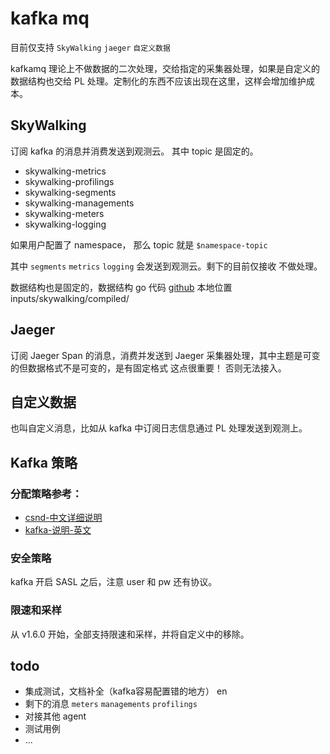 # kafka mq

目前仅支持 `SkyWalking` `jaeger` `自定义数据`

kafkamq 理论上不做数据的二次处理，交给指定的采集器处理，如果是自定义的数据结构也交给 PL 处理。定制化的东西不应该出现在这里，这样会增加维护成本。

## SkyWalking
订阅 kafka 的消息并消费发送到观测云。 其中 topic 是固定的。

- skywalking-metrics
- skywalking-profilings 
- skywalking-segments
- skywalking-managements
- skywalking-meters
- skywalking-logging

如果用户配置了 namespace， 那么 topic 就是 `$namespace-topic`

其中 `segments` `metrics` `logging` 会发送到观测云。剩下的目前仅接收 不做处理。

数据结构也是固定的，数据结构 go 代码 [github](https://github.com/apache/skywalking-data-collect-protocol)  本地位置 inputs/skywalking/compiled/

## Jaeger 
订阅 Jaeger Span 的消息，消费并发送到 Jaeger 采集器处理，其中主题是可变的但数据格式不是可变的，是有固定格式 这点很重要！ 否则无法接入。


## 自定义数据
也叫自定义消息，比如从 kafka 中订阅日志信息通过 PL 处理发送到观测上。


## Kafka 策略

### 分配策略参考：

- [csnd-中文详细说明](https://blog.csdn.net/u010022158/article/details/106271208)
- [kafka-说明-英文](https://kafka.apache.org/10/javadoc/org/apache/kafka/clients/consumer/StickyAssignor.html)

### 安全策略
kafka 开启 SASL 之后，注意 user 和 pw 还有协议。

### 限速和采样
从 v1.6.0 开始，全部支持限速和采样，并将自定义中的移除。


## todo
- 集成测试，文档补全（kafka容易配置错的地方） en
- 剩下的消息 `meters` `managements` `profilings`
- 对接其他 agent
- 测试用例
- ...